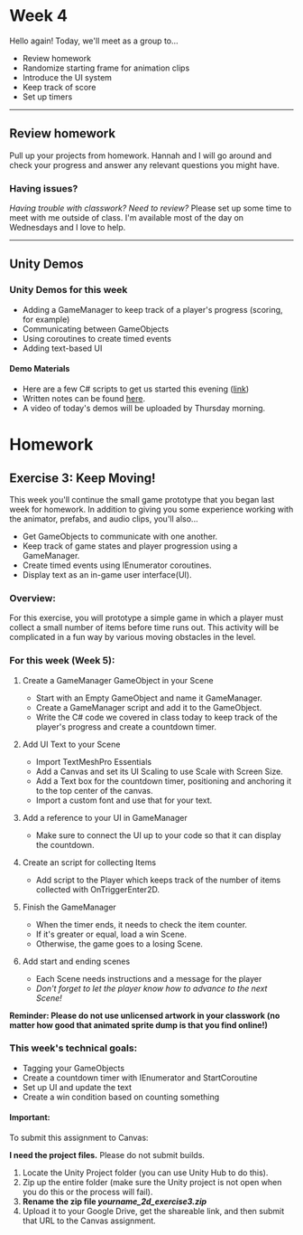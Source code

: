# Week 4
Hello again! Today, we'll meet as a group to...
- Review homework
- Randomize starting frame for animation clips
- Introduce the UI system
- Keep track of score
- Set up timers


---

## Review homework
Pull up your projects from homework. Hannah and I will go around and check your progress and answer any relevant questions you might have. 

### Having issues?
_Having trouble with classwork? Need to review?_ Please set up some time to meet with me outside of class. I'm available most of the day on Wednesdays and I love to help.

---

## Unity Demos

### Unity Demos for this week
- Adding a GameManager to keep track of a player's progress (scoring, for example)
- Communicating between GameObjects
- Using coroutines to create timed events
- Adding text-based UI

#### Demo Materials
- Here are a few C# scripts to get us started this evening ([link](https://drive.google.com/file/d/1Z1wiFvey1p2An1kTQVK14sokEfxk83Wn/view?usp=sharing))
- Written notes can be found [here](https://docs.google.com/document/d/1EN-1N-adMyjwTyIo-eD6kpBYPLBdI8f5boTNsjWHmH8/edit?usp=sharing).
- A video of today's demos will be uploaded by Thursday morning.


# Homework

## Exercise 3: Keep Moving!
This week you'll continue the small game prototype that you began last week for homework. In addition to giving you some experience working with the animator, prefabs, and audio clips, you'll also...

- Get GameObjects to communicate with one another.
- Keep track of game states and player progression using a GameManager.
- Create timed events using IEnumerator coroutines.
- Display text as an in-game user interface(UI).

### Overview:
For this exercise, you will prototype a simple game in which a player must collect a small number of items before time runs out. This activity will be complicated in a fun way by various moving obstacles in the level.

### For this week (Week 5):
1. Create a GameManager GameObject in your Scene
    - Start with an Empty GameObject and name it GameManager.
    - Create a GameManager script and add it to the GameObject.
    - Write the C# code we covered in class today to keep track of the player's progress and create a countdown timer.

2. Add UI Text to your Scene
    - Import TextMeshPro Essentials
    - Add a Canvas and set its UI Scaling to use Scale with Screen Size. 
    - Add a Text box for the countdown timer, positioning and anchoring it to the top center of the canvas.
    - Import a custom font and use that for your text.

3. Add a reference to your UI in GameManager
    - Make sure to connect the UI up to your code so that it can display the countdown.

4. Create an script for collecting Items
    - Add script to the Player which keeps track of the number of items collected with OnTriggerEnter2D.

5. Finish the GameManager
    - When the timer ends, it needs to check the item counter. 
    - If it's greater or equal, load a win Scene.
    - Otherwise, the game goes to a losing Scene.

6. Add start and ending scenes
    - Each Scene needs instructions and a message for the player
    - _Don't forget to let the player know how to advance to the next Scene!_


__Reminder: Please do not use unlicensed artwork in your classwork (no matter how good that animated sprite dump is that you find online!)__


### This week's technical goals:
- Tagging your GameObjects
- Create a countdown timer with IEnumerator and StartCoroutine
- Set up UI and update the text
- Create a win condition based on counting something


#### Important:
To submit this assignment to Canvas:

__I need the project files.__ Please do not submit builds.

1. Locate the Unity Project folder (you can use Unity Hub to do this).
2. Zip up the entire folder (make sure the Unity project is not open when you do this or the process will fail).
3. **Rename the zip file _yourname_2d_exercise3.zip_**
4. Upload it to your Google Drive, get the shareable link, and then submit that URL to the Canvas assignment.
